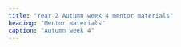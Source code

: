 ```yaml
---
title: "Year 2 Autumn week 4 mentor materials"
heading: "Mentor materials"
caption: "Autumn week 4"
---
```

